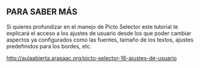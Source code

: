 ## PARA SABER MÁS

Si quieres profundizar en el manejo de Picto Selector este tutorial te explicará el acceso a los ajustes de usuario desde los que poder cambiar aspectos ya configurados como las fuentes, tamaño de los textos, ajustes predefinidos para los bordes, etc.

http://aulaabierta.arasaac.org/picto-selector-16-ajustes-de-usuario
